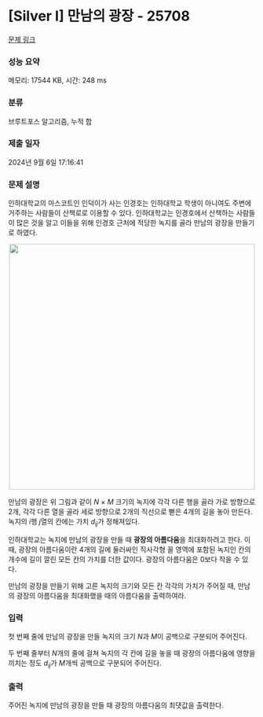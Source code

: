 # [Silver I] 만남의 광장 - 25708 

[문제 링크](https://www.acmicpc.net/problem/25708) 

### 성능 요약

메모리: 17544 KB, 시간: 248 ms

### 분류

브루트포스 알고리즘, 누적 합

### 제출 일자

2024년 9월 6일 17:16:41

### 문제 설명

<p>인하대학교의 마스코트인 인덕이가 사는 인경호는 인하대학교 학생이 아니여도 주변에 거주하는 사람들이 산책로로 이용할 수 있다. 인하대학교는 인경호에서 산책하는 사람들이 많은 것을 알고 이들을 위해 인경호 근처에 적당한 녹지를 골라 만남의 광장을 만들기로 하였다.</p>

<p style="text-align: center"><img alt="" src="https://upload.acmicpc.net/1cd8250b-1df6-43dd-b5b9-b30ebc2941ca/-/preview/" width="500px"></p>

<p>만남의 광장은 위 그림과 같이 <em>N</em> × <em>M</em> 크기의 녹지에 각각 다른 행을 골라 가로 방향으로 2개, 각각 다른 열을 골라 세로 방향으로 2개의 직선으로 뻗은 4개의 길을 놓아 만든다. 녹지의 <em>i</em>행 <em>j</em>열의 칸에는 가치 <em>d<sub>ij</sub></em>가 정해져있다.</p>

<p>인하대학교는 녹지에 만남의 광장을 만들 때 <strong>광장의 아름다움</strong>을 최대화하려고 한다. 이때, 광장의 아름다움이란 4개의 길에 둘러싸인 직사각형 꼴 영역에 포함된 녹지인 칸의 개수에 길이 깔린 모든 칸의 가치를 더한 값이다. 광장의 아름다움은 0보다 작을 수 있다.</p>

<p>만남의 광장을 만들기 위해 고른 녹지의 크기와 모든 칸 각각의 가치가 주어질 때, 만남의 광장의 아름다움을 최대화했을 때의 아름다움을 출력하여라.</p>

### 입력 

 <p>첫 번째 줄에 만남의 광장을 만들 녹지의 크기 <em>N</em>과 <em>M</em>이 공백으로 구분되어 주어진다.</p>

<p>두 번째 줄부터 <em>N</em>개의 줄에 걸쳐 녹지의 각 칸에 길을 놓을 때 광장의 아름다움에 영향을 끼치는 정도<em> d<sub>ij</sub></em>가 <em>M</em>개씩 공백으로 구분되어 주어진다.</p>

### 출력 

 <p>주어진 녹지에 만남의 광장을 만들 때 광장의 아름다움의 최댓값을 출력한다.</p>

